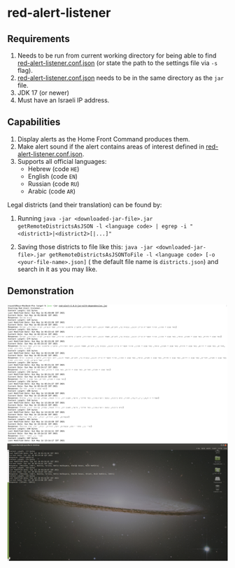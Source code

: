 # red-alert-listener

## Requirements

1. Needs to be run from current working directory for being able to
   find [red-alert-listener.conf.json](red-alert-listener.conf.json) (or state the path to the settings file via `-s`
   flag).
2. [red-alert-listener.conf.json](red-alert-listener.conf.json) needs to be in the same directory as the `jar`
   file.
3. JDK 17 (or newer)
4. Must have an Israeli IP address.

## Capabilities

1. Display alerts as the Home Front Command produces them.
2. Make alert sound if the alert contains areas of interest defined
   in [red-alert-listener.conf.json](red-alert-listener.conf.json).
3. Supports all official languages:
	- Hebrew (code `HE`)
	- English (code `EN`)
	- Russian (code `RU`)
	- Arabic (code `AR`)

[comment]: <> (   Got it by running the following code on the DevTools console window on chrome)

[comment]: <> (   ```javascript)

[comment]: <> (   console.log&#40;JSON.stringify&#40;districts.reduce&#40;&#40;result, {label_he, label}&#41; => &#40;result[label_he] = label, result&#41;, {}&#41;&#41;&#41;)

[comment]: <> (   ```)

Legal districts (and their translation) can be found by:

1. Running `java -jar <downloaded-jar-file>.jar getRemoteDistrictsAsJSON -l <language code> | egrep -i "<district1>|<district2>[|...]"`

2. Saving those districts to file like
   this: `java -jar <downloaded-jar-file>.jar getRemoteDistrictsAsJSONToFile -l <language code> [-o <your-file-name>.json]` (
   the default file name is `districts.json`) and search in it as you may like.

## Demonstration

![demo](pic.png "Demo")
![demo](pic2.png "Demo")
